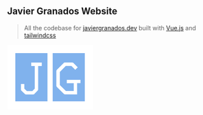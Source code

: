 ## Javier Granados Website

> All the codebase for [javiergranados.dev](https://javiergranados.dev) built with [Vue.js](https://vuejs.org/) and [tailwindcss](https://tailwindcss.com/)

<img align="left" alt="logo" src="public/logo.svg" width="200" />

